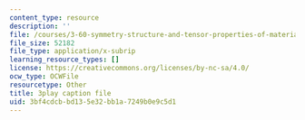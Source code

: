 ```yaml
---
content_type: resource
description: ''
file: /courses/3-60-symmetry-structure-and-tensor-properties-of-materials-fall-2005/3bf4cdcbbd135e32bb1a7249b0e9c5d1_kYgBLGwuBpw.vtt
file_size: 52182
file_type: application/x-subrip
learning_resource_types: []
license: https://creativecommons.org/licenses/by-nc-sa/4.0/
ocw_type: OCWFile
resourcetype: Other
title: 3play caption file
uid: 3bf4cdcb-bd13-5e32-bb1a-7249b0e9c5d1
---
```

